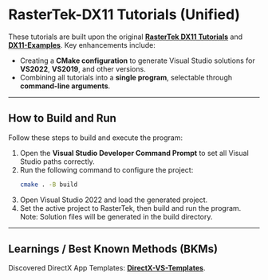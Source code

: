 # RasterTek-DX11 Tutorials (Unified)

These tutorials are built upon the original [**RasterTek DX11 Tutorials**](https://www.rastertek.com/tutdx11win10.html) and [**DX11-Examples**](https://github.com/matt77hias/RasterTek). Key enhancements include:

- Creating a **CMake configuration** to generate Visual Studio solutions for **VS2022**, **VS2019**, and other versions.
- Combining all tutorials into a **single program**, selectable through **command-line arguments**.  

---

## How to Build and Run

Follow these steps to build and execute the program:

1. Open the **Visual Studio Developer Command Prompt** to set all Visual Studio paths correctly.  
2. Run the following command to configure the project:  
   ```bash
   cmake . -B build
3. Open Visual Studio 2022 and load the generated project.
4. Set the active project to RasterTek, then build and run the program.
Note: Solution files will be generated in the build directory.

---
## Learnings / Best Known Methods (BKMs)
Discovered DirectX App Templates: [**DirectX-VS-Templates**](https://github.com/walbourn/directx-vs-templates).